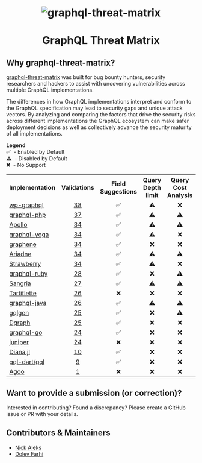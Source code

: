 <h1 align="center">
 <img src="https://github.com/nicholasaleks/graphql-threat-matrix/blob/master/static/graphql-threat-matrix.png?raw=true" alt="graphql-threat-matrix"/>
 <br>
</h1>

<h1 align="center">
 GraphQL Threat Matrix
</h1>

## Why graphql-threat-matrix?
[graphql-threat-matrix](https://github.com/nicholasaleks/graphql-threat-matrix) was built for bug bounty hunters, security researchers and hackers to assist with uncovering vulnerabilities across multiple GraphQL implementations.

The differences in how GraphQL implementations interpret and conform to the GraphQL specification may lead to security gaps and unique attack vectors. By analyzing and comparing the factors that drive the security risks across different implementations the GraphQL ecosystem can make safer deployment decisions as well as collectively advance the security maturity of all implementations.

<p>
<b>Legend</b><br>
✅ &nbsp;- Enabled by Default<br>
⚠️ &nbsp;- Disabled by Default<br>
❌ &nbsp;- No Support
</p>

<table>

<tr>
    <th>Implementation</th>
    <th>Validations</th>
    <th>Field Suggestions</th>
    <th>Query Depth limit</th>
    <th>Query Cost Analysis</th>
    <th>Automatic Persisted Queries</th>
    <th>Introspection</th>
    <th>Debug Mode</th>
    <th>Batch Requests</th>
</tr>

<tr>
    <td><a href="https://github.com/nicholasaleks/graphql-threat-matrix/blob/master/implementations/wp-graphql.md">wp-graphql</a></td>
    <td align="center"><a href="https://github.com/nicholasaleks/graphql-threat-matrix/blob/master/implementations/wp-graphql.md#Request-Validations">38</a></td>
    <td align="center">✅</td>
    <td align="center">⚠️</td>
    <td align="center">❌</td>
    <td align="center">❌</td>
    <td align="center">⚠️</td>
    <td align="center">⚠️</td>
    <td align="center">✅</td>
</tr>

<tr>
    <td><a href="https://github.com/nicholasaleks/graphql-threat-matrix/blob/master/implementations/graphql-php.md">graphql-php</a></td>
    <td align="center"><a href="https://github.com/nicholasaleks/graphql-threat-matrix/blob/master/implementations/graphql-php.md#Request-Validations">37</a></td>
    <td align="center">✅</td>
    <td align="center">⚠️</td>
    <td align="center">⚠️</td>
    <td align="center">❌</td>
    <td align="center">✅</td>
    <td align="center">⚠️</td>
    <td align="center">⚠️</td>
</tr>

<tr>
    <td><a href="https://github.com/nicholasaleks/graphql-threat-matrix/blob/master/implementations/apollo.md">Apollo</a></td>
    <td align="center"><a href="https://github.com/nicholasaleks/graphql-threat-matrix/blob/master/implementations/apollo.md#Request-Validations">34</a></td>
    <td align="center">✅</td>
    <td align="center">⚠️</td>
    <td align="center">⚠️</td>
    <td align="center">✅</td>
    <td align="center">✅</td>
    <td align="center">✅</td>
    <td align="center">✅</td>
</tr>

<tr>
    <td><a href="https://github.com/nicholasaleks/graphql-threat-matrix/blob/master/implementations/graphql-yoga.md">graphql-yoga</a></td>
    <td align="center"><a href="https://github.com/nicholasaleks/graphql-threat-matrix/blob/master/implementations/graphql-yoga.md#Request-Validations">34</a></td>
    <td align="center">✅</td>
    <td align="center">⚠️</td>
    <td align="center">❌</td>
    <td align="center">❌</td>
    <td align="center">⚠️</td>
    <td align="center">⚠️</td>
    <td align="center">⚠️</td>
</tr>

<tr>
    <td><a href="https://github.com/nicholasaleks/graphql-threat-matrix/blob/master/implementations/graphene.md">graphene</a></td>
    <td align="center"><a href="https://github.com/nicholasaleks/graphql-threat-matrix/blob/master/implementations/graphene.md#Request-Validations">34</a></td>
    <td align="center">✅</td>
    <td align="center">❌</td>
    <td align="center">❌</td>
    <td align="center">❌</td>
    <td align="center">✅</td>
    <td align="center">❌</td>
    <td align="center">⚠️</td>
</tr>

<tr>
    <td><a href="https://github.com/nicholasaleks/graphql-threat-matrix/blob/master/implementations/ariadne.md">Ariadne</a></td>
    <td align="center"><a href="https://github.com/nicholasaleks/graphql-threat-matrix/blob/master/implementations/ariadne.md#Request-Validations">34</a></td>
    <td align="center">✅</td>
    <td align="center">⚠️</td>
    <td align="center">⚠️</td>
    <td align="center">❌</td>
    <td align="center">✅</td>
    <td align="center">⚠️</td>
    <td align="center">❌</td>
</tr>

<tr>
    <td><a href="https://github.com/nicholasaleks/graphql-threat-matrix/blob/master/implementations/strawberry.md">Strawberry</a></td>
    <td align="center"><a href="https://github.com/nicholasaleks/graphql-threat-matrix/blob/master/implementations/strawberry.md#Request-Validations">34</a></td>
    <td align="center">✅</td>
    <td align="center">⚠️</td>
    <td align="center">❌</td>
    <td align="center">❌</td>
    <td align="center">✅</td>
    <td align="center">❌</td>
    <td align="center">❌</td>
</tr>

<tr>
    <td><a href="https://github.com/nicholasaleks/graphql-threat-matrix/blob/master/implementations/graphql-ruby.md">graphql-ruby</a></td>
    <td align="center"><a href="https://github.com/nicholasaleks/graphql-threat-matrix/blob/master/implementations/graphql-ruby.md##Request-Validations">28</a></td>
    <td align="center">✅</td>
    <td align="center">❌</td>
    <td align="center">⚠️</td>
    <td align="center">⚠️</td>
    <td align="center">✅</td>
    <td align="center">❌</td>
    <td align="center">✅</td>
</tr>

<tr>
    <td><a href="https://github.com/nicholasaleks/graphql-threat-matrix/blob/master/implementations/sangria.md">Sangria</a></td>
    <td align="center"><a href="https://github.com/nicholasaleks/graphql-threat-matrix/blob/master/implementations/sangria.md#Request-Validations">27</a></td>
    <td align="center">✅</td>
    <td align="center">⚠️</td>
    <td align="center">⚠️</td>
    <td align="center">❌</td>
    <td align="center">✅</td>
    <td align="center">❌</td>
    <td align="center">⚠️</td>
</tr>

<tr>
    <td><a href="https://github.com/nicholasaleks/graphql-threat-matrix/blob/master/implementations/tartiflette.md">Tartiflette</a></td>
    <td align="center"><a href="https://github.com/nicholasaleks/graphql-threat-matrix/blob/master/implementations/tartiflette.md#Request-Validations">26</a></td>
    <td align="center">❌</td>
    <td align="center">❌</td>
    <td align="center">❌</td>
    <td align="center">❌</td>
    <td align="center">✅</td>
    <td align="center">❌</td>
    <td align="center">❌</td>
</tr>

<tr>
    <td><a href="https://github.com/nicholasaleks/graphql-threat-matrix/blob/master/implementations/graphql-java.md">graphql-java</a></td>
    <td align="center"><a href="https://github.com/nicholasaleks/graphql-threat-matrix/blob/master/implementations/graphql-java.md#Request-Validations">26</a></td>
    <td align="center">✅</td>
    <td align="center">⚠️</td>
    <td align="center">⚠️</td>
    <td align="center">❌</td>
    <td align="center">✅</td>
    <td align="center">❌</td>
    <td align="center">⚠️</td>
</tr>

<tr>
    <td><a href="https://github.com/nicholasaleks/graphql-threat-matrix/blob/master/implementations/gqlgen.md">gqlgen</a></td>
    <td align="center"><a href="https://github.com/nicholasaleks/graphql-threat-matrix/blob/master/implementations/gqlgen.md#Request-Validations">25</td>
    <td align="center">✅</td>
    <td align="center">❌</td>
    <td align="center">⚠️</td>
    <td align="center">⚠️</td>
    <td align="center">✅</td>
    <td align="center">⚠️</td>
    <td align="center">⚠️</td>
</tr>

<tr>
    <td><a href="https://github.com/nicholasaleks/graphql-threat-matrix/blob/master/implementations/dgraph.md">Dgraph</a></td>
    <td align="center"><a href="https://github.com/nicholasaleks/graphql-threat-matrix/blob/master/implementations/dgraph.md#Request-Validations">25</td>
    <td align="center">✅</td>
    <td align="center">❌</td>
    <td align="center">❌</td>
    <td align="center">⚠️</td>
    <td align="center">✅</td>
    <td align="center">❌</td>
    <td align="center">❌</td>
</tr>

<tr>
    <td><a href="https://github.com/nicholasaleks/graphql-threat-matrix/blob/master/implementations/graphql-go.md">graphql-go</a></td>
    <td align="center"><a href="https://github.com/nicholasaleks/graphql-threat-matrix/blob/master/implementations/graphql-go.md#Request-Validations">24</a></td>
    <td align="center">✅</td>
    <td align="center">❌</td>
    <td align="center">❌</td>
    <td align="center">❌</td>
    <td align="center">✅</td>
    <td align="center">⚠️</td>
    <td align="center">❌</td>
</tr>

<tr>
    <td><a href="https://github.com/nicholasaleks/graphql-threat-matrix/blob/master/implementations/juniper.md">juniper</a></td>
    <td align="center"><a href="https://github.com/nicholasaleks/graphql-threat-matrix/blob/master/implementations/juniper.md#Request-Validations">24</a></td>
    <td align="center">❌</td>
    <td align="center">❌</td>
    <td align="center">❌</td>
    <td align="center">❌</td>
    <td align="center">✅</td>
    <td align="center">❌</td>
    <td align="center">⚠️</td>
</tr>

<tr>
    <td><a href="https://github.com/nicholasaleks/graphql-threat-matrix/blob/master/implementations/diana.md">Diana.jl</a></td>
    <td align="center"><a href="https://github.com/nicholasaleks/graphql-threat-matrix/blob/master/implementations/diana.md#Request-Validations">10</a></td>
    <td align="center">✅</td>
    <td align="center">❌</td>
    <td align="center">❌</td>
    <td align="center">❌</td>
    <td align="center">✅</td>
    <td align="center">❌</td>
    <td align="center">❌</td>
</tr>

<tr>
    <td><a href="https://github.com/nicholasaleks/graphql-threat-matrix/blob/master/implementations/gql-dart.md">gql-dart/gql</a></td>
    <td align="center"><a href="https://github.com/nicholasaleks/graphql-threat-matrix/blob/master/implementations/gql-dart.md#Request-Validations">9</a></td>
    <td align="center">✅</td>
    <td align="center">❌</td>
    <td align="center">❌</td>
    <td align="center">❌</td>
    <td align="center">✅</td>
    <td align="center">❌</td>
    <td align="center">❌</td>
</tr>

<tr>
    <td><a href="https://github.com/nicholasaleks/graphql-threat-matrix/blob/master/implementations/agoo.md">Agoo</a></td>
    <td align="center"><a href="https://github.com/nicholasaleks/graphql-threat-matrix/blob/master/implementations/agoo.md#Request-Validations">1</a></td>
    <td align="center">❌</td>
    <td align="center">❌</td>
    <td align="center">❌</td>
    <td align="center">❌</td>
    <td align="center">✅</td>
    <td align="center">⚠️</td>
    <td align="center">❌</td>
</tr>

</table>

## Want to provide a submission (or correction)?
Interested in contributing? Found a discrepancy? Please create a GitHub issue or PR with your details.

## Contributors & Maintainers
- [Nick Aleks](https://github.com/nicholasaleks)
- [Dolev Farhi](https://github.com/dolevf)
